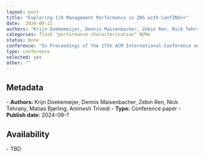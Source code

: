 ```yaml
---
layout: post
title: "Exploring I/O Management Performance in ZNS with ConfZNS++"
date:  2024-09-22
authors: "Krijn Doekemeijer, Dennis Maisenbacher, Zebin Ren, Nick Tehrany, Matias Bjørling, Animesh Trivedi"
categories: flash "performance characterization" NVMe
status: Done
conference: "In Proceedings of the 17th ACM International Conference on Systems and Storage (SYSTOR'24)"
type: conference
selected: yes
other: ""
---
```


<h2>Metadata</h2>
- <b>Authors:</b>  Krijn Doekemeijer, Dennis Maisenbacher, Zebin Ren, Nick Tehrany, Matias Bjørling, Animesh Trivedi
- <b>Type:</b> Conference paper
- <b>Publish date:</b> 2024-09-?

<h2>Availability</h2>
- TBD
